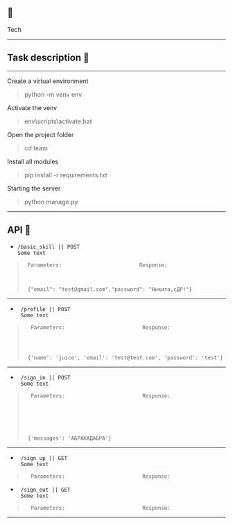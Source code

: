 ## 🍪

Tech

***
## Task description 🍪


***
Create a virtual environment
>python -m venv env


Activate the venv
>env\scripts\activate.bat


Open the project folder
>cd team


Install all modules
>pip install -r requirements.txt


Starting the server
>python manage.py
***
## API 🍪
-     /basic_skill || POST
      Some text
>      
>      Parameters:                         Response:
>                                             
>                                          
>      
>      {"email": "test@gmail.com","password": "Никита,сДР!"}
----

-      /profile || POST
       Some text
>      
>       Parameters:                         Response:
>        
>                        
>           
>      
>      {'name': 'juice', 'email': 'test@test.com', 'password': 'test'}
----

-      /sign_in || POST
       Some text
>      
>       Parameters:                         Response:
>       
>       
>                                         
>                                      
>                                                       
>      
>      {'messages': 'АБРАКАДАБРА'}
----

-      /sign_up || GET
       Some text
>      
>       Parameters:                         Response:
>      
>
>                                           
>                                           
>                                                            
>      

-      /sign_out || GET
       Some text
>      
>       Parameters:                         Response:
>      
>
>                                           
>                                           
>                                                            
>      
>               
***
   
